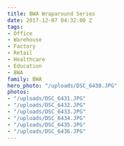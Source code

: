 ```yaml
---
title: BWA Wraparound Series
date: 2017-12-07 04:32:00 Z
tags:
- Office
- Warehouse
- Factory
- Retail
- Healthcare
- Education
- BWA
family: BWA
hero_photo: "/uploads/DSC_6430.JPG"
photos:
- "/uploads/DSC_6431.JPG"
- "/uploads/DSC_6432.JPG"
- "/uploads/DSC_6433.JPG"
- "/uploads/DSC_6434.JPG"
- "/uploads/DSC_6435.JPG"
- "/uploads/DSC_6436.JPG"
---
```


